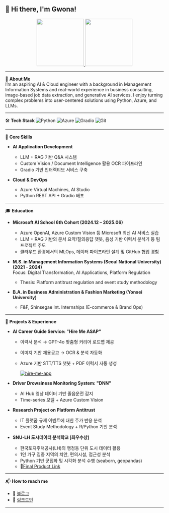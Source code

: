 ## 👋 Hi there, I'm Gwona!

<!--
**Gwona/Gwona** is a ✨ _special_ ✨ repository because its `README.md` (this file) appears on your GitHub profile.
-->

<p align="center">
  <a href="https://github.com/devxb/gitanimals">
    <img src="https://render.gitanimals.org/farms/Gwona?view=true" height="150"/>
  </a>
  <a href="https://solved.ac/shb04110">
    <img src="http://mazassumnida.wtf/api/v2/generate_badge?boj=shb04110" height="150"/>
  </a>
</p>


---

🎯 **About Me**  
I’m an aspiring AI & Cloud engineer with a background in Management Information Systems and real-world experience in business consulting, image-based job data extraction, and generative AI services. I enjoy turning complex problems into user-centered solutions using Python, Azure, and LLMs.

---

🛠 **Tech Stack**
![Python](https://img.shields.io/badge/Python-3776AB?style=flat&logo=python&logoColor=white)
![Azure](https://img.shields.io/badge/Microsoft%20Azure-0078D4?style=flat&logo=microsoft-azure&logoColor=white)
![Gradio](https://img.shields.io/badge/Gradio-FFB300?style=flat&logo=gradio&logoColor=black)
![Git](https://img.shields.io/badge/Git-F05032?style=flat&logo=git&logoColor=white)

---

📌 **Core Skills**
- **AI Application Development**  
  - LLM + RAG 기반 Q&A 시스템  
  - Custom Vision / Document Intelligence 활용 OCR 파이프라인  
  - Gradio 기반 인터랙티브 서비스 구축  

- **Cloud & DevOps**  
  - Azure Virtual Machines, AI Studio  
  - Python REST API + Gradio 배포
    
---

🎓 **Education**
- **Microsoft AI School 6th Cohort (2024.12 – 2025.06)**  
  - Azure OpenAI, Azure Custom Vision 등 Microsoft 최신 AI 서비스 실습  
  - LLM + RAG 기반의 문서 요약/질의응답 챗봇, 음성 기반 이력서 분석기 등 팀 프로젝트 주도  
  - 클라우드 환경에서의 MLOps, 데이터 파이프라인 설계 및 GitHub 협업 경험  

- **M.S. in Management Information Systems (Seoul National University) (2021 - 2024)**  
  Focus: Digital Transformation, AI Applications, Platform Regulation  
  - Thesis: Platform antitrust regulation and event study methodology  

- **B.A. in Business Administration & Fashion Marketing (Yonsei University)**  
  - F&F, Shinsegae Int. Internships (E-commerce & Brand Ops)

---

💼 **Projects & Experience**
- **AI Career Guide Service: "Hire Me ASAP"**  
  - 이력서 분석 → GPT-4o 맞춤형 커리어 로드맵 제공  
  - 이미지 기반 채용공고 → OCR & 분석 자동화  
  - Azure 기반 STT/TTS 챗봇 + PDF 이력서 자동 생성
    
    [![hire-me-app](https://github-readme-stats.vercel.app/api/pin/?username=Gwona&repo=hire-me-app&theme=gruvbox)](https://github.com/Gwona/hire-me-app)

- **Driver Drowsiness Monitoring System: "DNN"**  
  - AI Hub 영상 데이터 기반 졸음운전 감지  
  - Time-series 모델 + Azure Custom Vision  

- **Research Project on Platform Antitrust**  
  - IT 플랫폼 규제 이벤트에 대한 주가 반응 분석  
  - Event Study Methodology + R/Python 기반 분석
 
- **SNU-LH 도시데이터 분석학교 [최우수상]**  
  - 한국토지주택공사(LH)의 행정동 단위 도시 데이터 활용  
  - 1인 가구 집중 지역의 치안, 편의시설, 접근성 분석  
  - Python 기반 군집화 및 시각화 분석 수행 (seaborn, geopandas)
  - 📍[Final Product Link](https://compas.lh.or.kr/subj/past/code-report?subjNo=SBJ_2112_001&teamNo=1730) 
---

📬 **How to reach me**
- 📝 [블로그](https://bigpotworks.tistory.com/)
- 💬 [링크드인](https://www.linkedin.com/in/gwona-ko-13120417a/)

---
